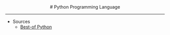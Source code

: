 <div align="center">
# Python Programming Language

</div>

---

- Sources
  - [Best-of Python](https://github.com/ml-tooling/best-of-python)
 
